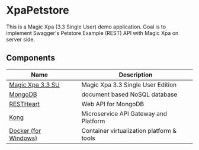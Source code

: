 # XpaPetstore
This is a Magic Xpa (3.3 Single User) demo application. Goal is to implement Swagger's Petstore Example (REST) API with Magic Xpa on server side.  

## Components

| Name |  | Description |
| ---- | ---- | ---- |
| [Magic Xpa 3.3 SU](http://info.magicsoftware.com/Magic-xpa-Free-Single-User-Edition) |   | Magic Xpa 3.3 Single User Edition  |
| [MongoDB](https://www.mongodb.com/download-center/community) |   | document based NoSQL database |
| [RESTHeart](https://restheart.org/) |  | Web API for MongoDB |
| [Kong](https://konghq.com/kong/) |  | Microservice API Gateway and Platform |
| [Docker (for Windows)](https://docs.docker.com/docker-for-windows/install/) |  | Container virtualization platform & tools |




